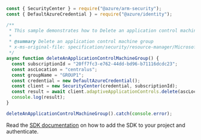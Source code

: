 ```javascript
const { SecurityCenter } = require("@azure/arm-security");
const { DefaultAzureCredential } = require("@azure/identity");

/**
 * This sample demonstrates how to Delete an application control machine group
 *
 * @summary Delete an application control machine group
 * x-ms-original-file: specification/security/resource-manager/Microsoft.Security/stable/2020-01-01/examples/ApplicationWhitelistings/DeleteAdaptiveApplicationControls_example.json
 */
async function deleteAnApplicationControlMachineGroup() {
  const subscriptionId = "20ff7fc3-e762-44dd-bd96-b71116dcdc23";
  const ascLocation = "centralus";
  const groupName = "GROUP1";
  const credential = new DefaultAzureCredential();
  const client = new SecurityCenter(credential, subscriptionId);
  const result = await client.adaptiveApplicationControls.delete(ascLocation, groupName);
  console.log(result);
}

deleteAnApplicationControlMachineGroup().catch(console.error);
```

Read the [SDK documentation](https://github.com/Azure/azure-sdk-for-js/blob/%40azure%2Farm-security_5.0.0/sdk/security/arm-security/README.md) on how to add the SDK to your project and authenticate.

